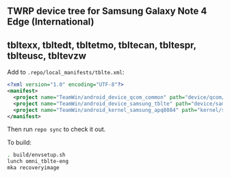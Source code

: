 ## TWRP device tree for Samsung Galaxy Note 4 Edge (International)
## tbltexx, tbltedt, tbltetmo, tbltecan, tbltespr, tblteusc, tbltevzw

Add to `.repo/local_manifests/tblte.xml`:

```xml
<?xml version="1.0" encoding="UTF-8"?>
<manifest>
  <project name="TeamWin/android_device_qcom_common" path="device/qcom/common" remote="github" revision="android-7.1" />
  <project name="TeamWin/android_device_samsung_tblte" path="device/samsung/tblte" remote="github" revision="android-7.1" />
  <project name="TeamWin/android_kernel_samsung_apq8084" path="kernel/samsung/apq8084" remote="github" revision="cm-14.1" />
</manifest>
```

Then run `repo sync` to check it out.

To build:

```sh
. build/envsetup.sh
lunch omni_tblte-eng
mka recoveryimage
```

